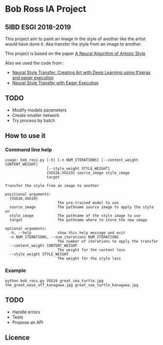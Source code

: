 # Bob Ross IA Project
## 5IBD ESGI 2018-2019

This project aim to paint an image in the style of another like the artist would have done it.
Aka transfer the style from an image to another.

This project is based on the paper [A Neural Algorithm of Artistic Style](https://arxiv.org/abs/1508.06576)

Also we used the code from :
- [Neural Style Transfer: Creating Art with Deep Learning using tf.keras and eager execution](https://medium.com/tensorflow/neural-style-transfer-creating-art-with-deep-learning-using-tf-keras-and-eager-execution-7d541ac31398)
- [Neural Style Transfer with Eager Execution](https://colab.research.google.com/github/tensorflow/models/blob/master/research/nst_blogpost/4_Neural_Style_Transfer_with_Eager_Execution.ipynb)

## TODO

- Modify models parameters
- Create smaller network
- Try process by batch


## How to use it

### Command line help

    usage: bob_ross.py [-h] [-n NUM_ITERATIONS] [--content_weight CONTENT_WEIGHT]
                       [--style_weight STYLE_WEIGHT]
                       {VGG16,VGG19} source_image style_image
                       target
    
    Transfer the style from an image to another
    
    positional arguments:
      {VGG16,VGG19}
                            The pre-trained model to use
      source_image          The pathname source image to apply the style on
      style_image           The pathname of the style image to use
      target                The pathname where to store the new image
    
    optional arguments:
      -h, --help            show this help message and exit
      -n NUM_ITERATIONS, --num_iterations NUM_ITERATIONS
                            The number of iterations to apply the transfer
      --content_weight CONTENT_WEIGHT
                            The weight for the content loss
      --style_weight STYLE_WEIGHT
                            The weight for the style loss

### Example

    python bob_ross.py VGG16 great_sea_turtle.jpg the_great_wave_off_kanagawa.jpg great_sea_turtle_kanagawa.jpg


## TODO
- Handle errors
- Tests
- Propose an API


## Licence
